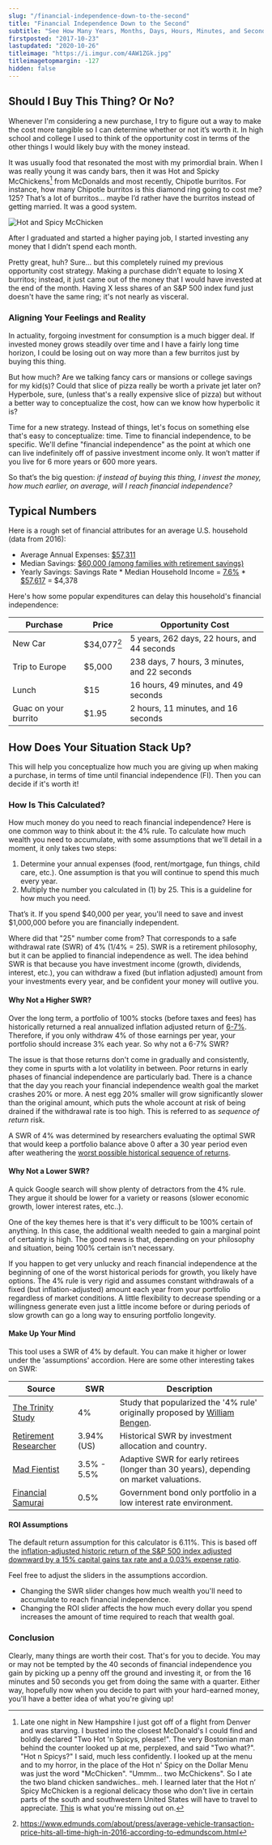 ```yaml
---
slug: "/financial-independence-down-to-the-second"
title: "Financial Independence Down to the Second"
subtitle: "See How Many Years, Months, Days, Hours, Minutes, and Seconds Until You Can Live Off Your Investments Forever"
firstposted: "2017-10-23"
lastupdated: "2020-10-26"
titleimage: "https://i.imgur.com/4AW1ZGk.jpg"
titleimagetopmargin: -127
hidden: false
---
```


## Should I Buy This Thing? Or No?

Whenever I'm considering a new purchase, I try to figure out a way to make the cost more tangible so I can determine whether or not it’s worth it. In high school and college I used to think of the opportunity cost in terms of the other things I would likely buy with the money instead.

It was usually food that resonated the most with my primordial brain. When I was really young it was candy bars, then it was Hot and Spicky McChickens[^1] from McDonalds and most recently, Chipotle burritos. For instance, how many Chipotle burritos is this diamond ring going to cost me? 125? That’s a lot of burritos... maybe I’d rather have the burritos instead of getting married. It was a good system.

![Hot and Spicy McChicken](https://i.imgur.com/4AW1ZGk.jpg)

After I graduated and started a higher paying job, I started investing any money that I didn’t spend each month.

Pretty great, huh? Sure… but this completely ruined my previous opportunity cost strategy. Making a purchase didn’t equate to losing X burritos; instead, it just came out of the money that I would have invested at the end of the month. Having X less shares of an S&P 500 index fund just doesn't have the same ring; it's not nearly as visceral.

### Aligning Your Feelings and Reality

In actuality, forgoing investment for consumption is a much bigger deal. If invested money grows steadily over time and I have a fairly long time horizon, I could be losing out on way more than a few burritos just by buying this thing.

But how much? Are we talking fancy cars or mansions or college savings for my kid(s)? Could that slice of pizza really be worth a private jet later on? Hyperbole, sure, (unless that's a really expensive slice of pizza) but without a better way to conceptualize the cost, how can we know how hyperbolic it is?

Time for a new strategy. Instead of things, let's focus on something else that's easy to conceptualize: time. Time to financial independence, to be specific. We'll define "financial independence" as the point at which one can live indefinitely off of passive investment income only. It won’t matter if you live for 6 more years or 600 more years.

So that’s the big question: _if instead of buying this thing, I invest the money, how much earlier, on average, will I reach financial independence?_

## Typical Numbers

Here is a rough set of financial attributes for an average U.S. household (data from 2016):

- Average Annual Expenses: [\$57,311](https://www.bls.gov/opub/reports/consumer-expenditures/2018/pdf/home.pdf)
- Median Savings: [\$60,000 (among families with retirement savings)](https://www.epi.org/publication/the-state-of-american-retirement-savings/#chart1)
- Yearly Savings: Savings Rate \* Median Household Income = [7.6%](https://www.statista.com/statistics/246234/personal-savings-rate-in-the-united-states/) \* [\$57,617](https://www.census.gov/content/dam/Census/library/publications/2017/acs/acsbr16-02.pdf) = \$4,378

Here's how some popular expenditures can delay this household's financial independence:

| Purchase             | Price        | Opportunity Cost                             |
| -------------------- | ------------ | -------------------------------------------- |
| New Car              | \$34,077[^2] | 5 years, 262 days, 22 hours, and 44 seconds  |
| Trip to Europe       | \$5,000      | 238 days, 7 hours, 3 minutes, and 22 seconds |
| Lunch                | \$15         | 16 hours, 49 minutes, and 49 seconds         |
| Guac on your burrito | \$1.95       | 2 hours, 11 minutes, and 16 seconds          |

## How Does Your Situation Stack Up?

This will help you conceptualize how much you are giving up when making a purchase, in terms of time until financial independence (FI). Then you can decide if it's worth it!

<fi-calc></fi-calc>

### How Is This Calculated?

How much money do you need to reach financial independence? Here is one common way to think about it: the 4% rule.
To calculate how much wealth you need to accumulate, with some assumptions that we'll detail in a moment, it only takes two steps:

1. Determine your annual expenses (food, rent/mortgage, fun things, child care, etc.). One assumption is that you will continue to spend this much every year.
2. Multiply the number you calculated in (1) by 25. This is a guideline for how much you need.

That’s it. If you spend $40,000 per year, you'll need to save and invest $1,000,000 before you are financially independent.

Where did that "25" number come from? That corresponds to a safe withdrawal rate (SWR) of 4% (1/4% = 25). SWR is a retirement philosophy, but it can be applied to financial independence as well. The idea behind SWR is that because you have investment income (growth, dividends, interest, etc.), you can withdraw a fixed (but inflation adjusted) amount from your investments every year, and be confident your money will outlive you.

#### Why Not a Higher SWR?

Over the long term, a portfolio of 100% stocks (before taxes and fees) has historically returned a real annualized inflation adjusted return of [6-7%](/guaranteed-stock-market-returns#so-whats-the-answer). Therefore, if you only withdraw 4% of those earnings per year, your portfolio should increase 3% each year. So why not a 6-7% SWR?

The issue is that those returns don't come in gradually and consistently, they come in spurts with a lot volatility in between. Poor returns in early phases of financial independence are particularly bad. There is a chance that the day you reach your financial independence wealth goal the market crashes 20% or more. A nest egg 20% smaller will grow significantly slower than the original amount, which puts the whole account at risk of being drained if the withdrawal rate is too high. This is referred to as _sequence of return_ risk.

A SWR of 4% was determined by researchers evaluating the optimal SWR that would keep a portfolio balance above 0 after a 30 year period even after weathering the [worst possible historical sequence of returns](https://www.kitces.com/blog/what-returns-are-safe-withdrawal-rates-really-based-upon/).

#### Why Not a Lower SWR?

A quick Google search will show plenty of detractors from the 4% rule. They argue it should be lower for a variety or reasons (slower economic growth, lower interest rates, etc..).

One of the key themes here is that it's very difficult to be 100% certain of anything. In this case, the additional wealth needed to gain a marginal point of certainty is high. The good news is that, depending on your philosophy and situation, being 100% certain isn't necessary.

If you happen to get very unlucky and reach financial independence at the beginning of one of the worst historical periods for growth, you likely have options. The 4% rule is very rigid and assumes constant withdrawals of a fixed (but inflation-adjusted) amount each year from your portfolio regardless of market conditions. A little flexibility to decrease spending or a willingness generate even just a little income before or during periods of slow growth can go a long way to ensuring portfolio longevity.

#### Make Up Your Mind

This tool uses a SWR of 4% by default. You can make it higher or lower under the 'assumptions' accordion. Here are some other interesting takes on SWR:

| Source                                                                              | SWR         | Description                                                                                                                 |
| ----------------------------------------------------------------------------------- | ----------- | --------------------------------------------------------------------------------------------------------------------------- |
| [The Trinity Study](https://en.wikipedia.org/wiki/Trinity_study)                    | 4%          | Study that popularized the '4% rule' originally proposed by [William Bengen](https://en.wikipedia.org/wiki/William_Bengen). |  |
| [Retirement Researcher](https://retirementresearcher.com/4-rule-work-around-world/) | 3.94% (US)  | Historical SWR by investment allocation and country.                                                                        |  |
| [Mad Fientist](https://www.madfientist.com/safe-withdrawal-rate/)                   | 3.5% - 5.5% | Adaptive SWR for early retirees (longer than 30 years), depending on market valuations.                                     |  |
| [Financial Samurai](https://www.financialsamurai.com/proper-safe-withdrawal-rate/)  | 0.5%        | Government bond only portfolio in a low interest rate environment.                                                          |  |

#### ROI Assumptions

The default return assumption for this calculator is 6.11%. This is based off the [inflation-adjusted historic return of the S&P 500 index adjusted downward by a 15% capital gains tax rate and a 0.03% expense ratio](/guaranteed-stock-market-returns#sp-500-cagr-adjusted-by-capital-gains-rate-and-expense-ratio-br-1871-2020).

Feel free to adjust the sliders in the assumptions accordion.

- Changing the SWR slider changes how much wealth you'll need to accumulate to reach financial independence.
- Changing the ROI slider affects the how much every dollar you spend increases the amount of time required to reach that wealth goal.

### Conclusion

Clearly, many things are worth their cost. That's for you to decide. You may or may not be tempted by the 40 seconds of financial independence you gain by picking up a penny off the ground and investing it, or from the 16 minutes and 50 seconds you get from doing the same with a quarter. Either way, hopefully now when you decide to part with your hard-earned money, you'll have a better idea of what you're giving up!

[^1]: Late one night in New Hampshire I just got off of a flight from Denver and was starving. I busted into the closest McDonald's I could find and boldly declared "Two Hot 'n Spicys, please!". The very Bostonian man behind the counter looked up at me, perplexed, and said "Two what?". "Hot n Spicys?" I said, much less confidently. I looked up at the menu and to my horror, in the place of the Hot n' Spicy on the Dollar Menu was just the word "McChicken". "Ummm... two McChickens". So I ate the two bland chicken sandwiches.. meh. I learned later that the Hot n’ Spicy McChicken is a regional delicacy those who don't live in certain parts of the south and southwestern United States will have to travel to appreciate. [This](http://animmovablefeast.blogspot.com/2012/04/fast-food-review-mcdonalds-hot-n-spicy.html) is what you're missing out on.
[^2]: https://www.edmunds.com/about/press/average-vehicle-transaction-price-hits-all-time-high-in-2016-according-to-edmundscom.html
